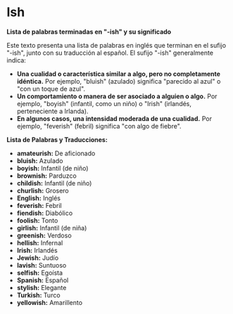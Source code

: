# Ish



**Lista de palabras terminadas en "-ish" y su significado**

Este texto presenta una lista de palabras en inglés que terminan en el sufijo "-ish", junto con su traducción al español. El sufijo "-ish" generalmente indica:

*   **Una cualidad o característica similar a algo, pero no completamente idéntica.** Por ejemplo, "bluish" (azulado) significa "parecido al azul" o "con un toque de azul".
*   **Un comportamiento o manera de ser asociado a alguien o algo.** Por ejemplo, "boyish" (infantil, como un niño) o "Irish" (irlandés, perteneciente a Irlanda).
*   **En algunos casos, una intensidad moderada de una cualidad.** Por ejemplo, "feverish" (febril) significa "con algo de fiebre".

**Lista de Palabras y Traducciones:**

*   **amateurish:** De aficionado
*   **bluish:** Azulado
*   **boyish:** Infantil (de niño)
*   **brownish:** Parduzco
*   **childish:** Infantil (de niño)
*   **churlish:** Grosero
*   **English:** Inglés
*   **feverish:** Febril
*   **fiendish:** Diabólico
*   **foolish:** Tonto
*   **girlish:** Infantil (de niña)
*   **greenish:** Verdoso
*   **hellish:** Infernal
*   **Irish:** Irlandés
*   **Jewish:** Judío
*   **lavish:** Suntuoso
*   **selfish:** Egoísta
*   **Spanish:** Español
*   **stylish:** Elegante
*   **Turkish:** Turco
*   **yellowish:** Amarillento

